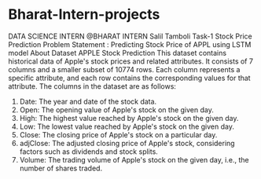 # Bharat-Intern-projects
DATA SCIENCE INTERN @BHARAT INTERN
Salil Tamboli
Task-1 Stock Price Prediction
Problem Statement : Predicting Stock Price of APPL using LSTM model
About Dataset
APPLE Stock Prediction
This dataset contains historical data of Apple's stock prices and related attributes. It consists of 7 columns and a smaller subset of 10774 rows. Each column represents a specific attribute, and each row contains the corresponding values for that attribute.
The columns in the dataset are as follows:
1. Date: The year and date of the stock data.
2. Open: The opening value of Apple's stock on the given day.
3. High: The highest value reached by Apple's stock on the given day.
4. Low: The lowest value reached by Apple's stock on the given day.
5. Close: The closing price of Apple's stock on a particular day.
6. adjClose: The adjusted closing price of Apple's stock, considering factors such as dividends and stock splits.
7. Volume: The trading volume of Apple's stock on the given day, i.e., the number of shares traded.
